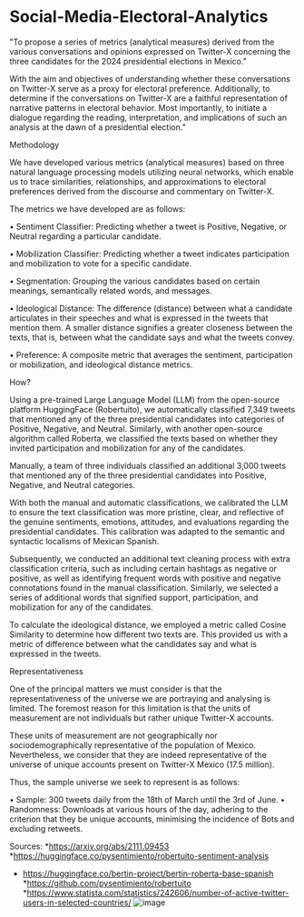 # Social-Media-Electoral-Analytics
"To propose a series of metrics (analytical measures) derived from the various conversations and opinions expressed on Twitter-X concerning the three candidates for the 2024 presidential elections in Mexico."

With the aim and objectives of understanding whether these conversations on Twitter-X serve as a proxy for electoral preference. Additionally, to determine if the conversations on Twitter-X are a faithful representation of narrative patterns in electoral behavior. Most importantly, to initiate a dialogue regarding the reading, interpretation, and implications of such an analysis at the dawn of a presidential election."

Methodology

We have developed various metrics (analytical measures) based on three natural language processing models utilizing neural networks, which enable us to trace similarities, relationships, and approximations to electoral preferences derived from the discourse and commentary on Twitter-X.

The metrics we have developed are as follows:

• Sentiment Classifier:
Predicting whether a tweet is Positive, Negative, or Neutral regarding a particular candidate.

• Mobilization Classifier:
Predicting whether a tweet indicates participation and mobilization to vote for a specific candidate.

• Segmentation:
Grouping the various candidates based on certain meanings, semantically related words, and messages.

• Ideological Distance:
The difference (distance) between what a candidate articulates in their speeches and what is expressed in the tweets that mention them. A smaller distance signifies a greater closeness between the texts, that is, between what the candidate says and what the tweets convey.

• Preference:
A composite metric that averages the sentiment, participation or mobilization, and ideological distance metrics.

How?

Using a pre-trained Large Language Model (LLM) from the open-source platform HuggingFace (Robertuito), we automatically classified 7,349 tweets that mentioned any of the three presidential candidates into categories of Positive, Negative, and Neutral. Similarly, with another open-source algorithm called Roberta, we classified the texts based on whether they invited participation and mobilization for any of the candidates.

Manually, a team of three individuals classified an additional 3,000 tweets that mentioned any of the three presidential candidates into Positive, Negative, and Neutral categories.

With both the manual and automatic classifications, we calibrated the LLM to ensure the text classification was more pristine, clear, and reflective of the genuine sentiments, emotions, attitudes, and evaluations regarding the presidential candidates. This calibration was adapted to the semantic and syntactic localisms of Mexican Spanish.

Subsequently, we conducted an additional text cleaning process with extra classification criteria, such as including certain hashtags as negative or positive, as well as identifying frequent words with positive and negative connotations found in the manual classification. Similarly, we selected a series of additional words that signified support, participation, and mobilization for any of the candidates.

To calculate the ideological distance, we employed a metric called Cosine Similarity to determine how different two texts are. This provided us with a metric of difference between what the candidates say and what is expressed in the tweets.

Representativeness

One of the principal matters we must consider is that the representativeness of the universe we are portraying and analysing is limited. The foremost reason for this limitation is that the units of measurement are not individuals but rather unique Twitter-X accounts.

These units of measurement are not geographically nor sociodemographically representative of the population of Mexico. Nevertheless, we consider that they are indeed representative of the universe of unique accounts present on Twitter-X Mexico (17.5 million).

Thus, the sample universe we seek to represent is as follows:

• Sample: 300 tweets daily from the 18th of March until the 3rd of June.
• Randomness: Downloads at various hours of the day, adhering to the criterion that they be unique accounts, minimising the incidence of Bots and excluding retweets.


Sources: 
*https://arxiv.org/abs/2111.09453
*https://huggingface.co/pysentimiento/robertuito-sentiment-analysis
* https://huggingface.co/bertin-project/bertin-roberta-base-spanish
*https://github.com/pysentimiento/robertuito
*https://www.statista.com/statistics/242606/number-of-active-twitter-users-in-selected-countries/
![image](https://github.com/PabloAguirreSolana/Social-Media-Electoral-Analytics/assets/90428092/c7096309-552b-4e4a-88ae-48404249b955)








